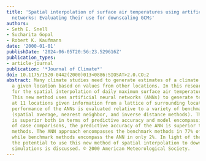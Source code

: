 ```yaml
---
title: 'Spatial interpolation of surface air temperatures using artificial neural
  networks: Evaluating their use for downscaling GCMs'
authors:
- Seth E. Snell
- Sucharita Gopal
- Robert K. Kaufmann
date: '2000-01-01'
publishDate: '2024-06-05T20:56:23.529616Z'
publication_types:
- article-journal
publication: '*Journal of Climate*'
doi: 10.1175/1520-0442(2000)013<0886:SIOSAT>2.0.CO;2
abstract: Many climate studies need to generate estimates of a climate variable at
  a given location based on values from other locations. In this research, a new method
  for the spatial interpolation of daily maximum surface air temperatures is presented.
  This new method uses artificial neural networks (ANNs) to generate temperature estimates
  at 11 locations given information from a lattice of surrounding locations. The out-of-sample
  performance of the ANNs is evaluated relative to a variety of benchmark methods
  (spatial average, nearest neighbor, and inverse distance methods). The ANN approach
  is superior both in terms of predictive accuracy and model encompassing. In 94%
  of case comparisons, the predictive accuracy of the ANN is superior to the benchmark
  methods. The ANN approach encompasses the benchmark methods in 77% of case comparisons,
  while benchmark methods encompass the ANN in only 2%. In light of these results,
  the potential to use this new method of spatial interpolation to downscale GCM temperature
  simulations is discussed. © 2000 American Meteorological Society.
---
```

